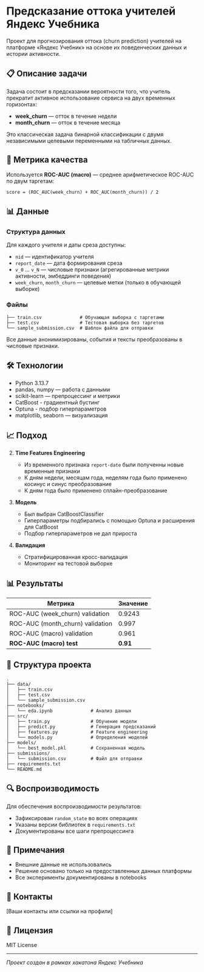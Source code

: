 # Предсказание оттока учителей Яндекс Учебника

Проект для прогнозирования оттока (churn prediction) учителей на платформе «Яндекс Учебник» на основе их поведенческих данных и истории активности.

## 📋 Описание задачи

Задача состоит в предсказании вероятности того, что учитель прекратит активное использование сервиса на двух временных горизонтах:
- **week_churn** — отток в течение недели
- **month_churn** — отток в течение месяца

Это классическая задача бинарной классификации с двумя независимыми целевыми переменными на табличных данных.

## 🎯 Метрика качества

Используется **ROC-AUC (macro)** — среднее арифметическое ROC-AUC по двум таргетам:

```
score = (ROC_AUC(week_churn) + ROC_AUC(month_churn)) / 2
```

## 📊 Данные

### Структура данных

Для каждого учителя и даты среза доступны:
- `nid` — идентификатор учителя
- `report_date` — дата формирования среза
- `v_0` ... `v_N` — числовые признаки (агрегированные метрики активности, эмбеддинги поведения)
- `week_churn`, `month_churn` — целевые метки (только в обучающей выборке)

### Файлы

```
├── train.csv              # Обучающая выборка с таргетами
├── test.csv               # Тестовая выборка без таргетов
└── sample_submission.csv  # Шаблон файла для отправки
```

Все данные анонимизированы, события и тексты преобразованы в числовые признаки.

## 🛠 Технологии

- Python 3.13.7
- pandas, numpy — работа с данными
- scikit-learn — препроцессинг и метрики
- CatBoost - градиентный бустинг
- Optuna - подбор гиперпараметров
- matplotlib, seaborn — визуализация

## 📈 Подход

2. **Time Features Engineering**
   - Из временного признака ```report-date``` были полученны новые временные признаки
   - К дням недели, месяцам года, неделям года было применено косинус и синус преобразование
   - К дням года было применено сплайн-преобразование

3. **Модель**
   - Был выбран CatBoostClassifier
   - Гиперпараметры подбирались с помощью Optuna и расширения для CatBoost
   - Подбор гиперпараметров не дал прироста

4. **Валидация**
   - Стратифицированная кросс-валидация
   - Мониторинг на тестовой выборке

## 📊 Результаты

| Метрика | Значение |
|---------|----------|
| ROC-AUC (week_churn) validation | 0.9243 |
| ROC-AUC (month_churn) validation | 0.997 |
| ROC-AUC (macro) validation | 0.961 |
| **ROC-AUC (macro) test** | **0.91** |

## 📁 Структура проекта

```
.
├── data/
│   ├── train.csv
│   ├── test.csv
│   └── sample_submission.csv
├── notebooks/
│   └── eda.ipynb              # Анализ данных
├── src/
│   ├── train.py               # Обучение модели
│   ├── predict.py             # Генерация предсказаний
│   ├── features.py            # Feature engineering
│   └── models.py              # Определения моделей
├── models/
│   └── best_model.pkl         # Сохраненная модель
├── submissions/
│   └── submission.csv         # Файл для отправки
├── requirements.txt
└── README.md
```

## 🔍 Воспроизводимость

Для обеспечения воспроизводимости результатов:
- Зафиксирован `random_state` во всех операциях
- Указаны версии библиотек в `requirements.txt`
- Документированы все шаги препроцессинга

## 📝 Примечания

- Внешние данные не использовались
- Решение основано только на предоставленных данных платформы
- Все эксперименты документированы в notebooks

## 📧 Контакты

[Ваши контакты или ссылки на профили]

## 📄 Лицензия

MIT License

---

*Проект создан в рамках хакатона Яндекс Учебника*
